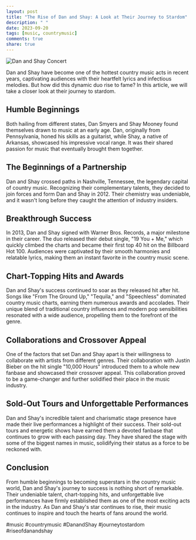 ```yaml
---
layout: post
title: "The Rise of Dan and Shay: A Look at Their Journey to Stardom"
description: " "
date: 2023-09-20
tags: [music, countrymusic]
comments: true
share: true
---
```


![Dan and Shay Concert](https://source.unsplash.com/1600x900/?concert)

Dan and Shay have become one of the hottest country music acts in recent years, captivating audiences with their heartfelt lyrics and infectious melodies. But how did this dynamic duo rise to fame? In this article, we will take a closer look at their journey to stardom.

## Humble Beginnings

Both hailing from different states, Dan Smyers and Shay Mooney found themselves drawn to music at an early age. Dan, originally from Pennsylvania, honed his skills as a guitarist, while Shay, a native of Arkansas, showcased his impressive vocal range. It was their shared passion for music that eventually brought them together.

## The Beginnings of a Partnership

Dan and Shay crossed paths in Nashville, Tennessee, the legendary capital of country music. Recognizing their complementary talents, they decided to join forces and form Dan and Shay in 2012. Their chemistry was undeniable, and it wasn't long before they caught the attention of industry insiders.

## Breakthrough Success

In 2013, Dan and Shay signed with Warner Bros. Records, a major milestone in their career. The duo released their debut single, "19 You + Me," which quickly climbed the charts and became their first top 40 hit on the Billboard Hot 100. Audiences were captivated by their smooth harmonies and relatable lyrics, making them an instant favorite in the country music scene.

## Chart-Topping Hits and Awards

Dan and Shay's success continued to soar as they released hit after hit. Songs like "From The Ground Up," "Tequila," and "Speechless" dominated country music charts, earning them numerous awards and accolades. Their unique blend of traditional country influences and modern pop sensibilities resonated with a wide audience, propelling them to the forefront of the genre.

## Collaborations and Crossover Appeal

One of the factors that set Dan and Shay apart is their willingness to collaborate with artists from different genres. Their collaboration with Justin Bieber on the hit single "10,000 Hours" introduced them to a whole new fanbase and showcased their crossover appeal. This collaboration proved to be a game-changer and further solidified their place in the music industry.

## Sold-Out Tours and Unforgettable Performances

Dan and Shay's incredible talent and charismatic stage presence have made their live performances a highlight of their success. Their sold-out tours and energetic shows have earned them a devoted fanbase that continues to grow with each passing day. They have shared the stage with some of the biggest names in music, solidifying their status as a force to be reckoned with.

## Conclusion

From humble beginnings to becoming superstars in the country music world, Dan and Shay's journey to success is nothing short of remarkable. Their undeniable talent, chart-topping hits, and unforgettable live performances have firmly established them as one of the most exciting acts in the industry. As Dan and Shay's star continues to rise, their music continues to inspire and touch the hearts of fans around the world.

#music #countrymusic #DanandShay #journeytostardom #riseofdanandshay